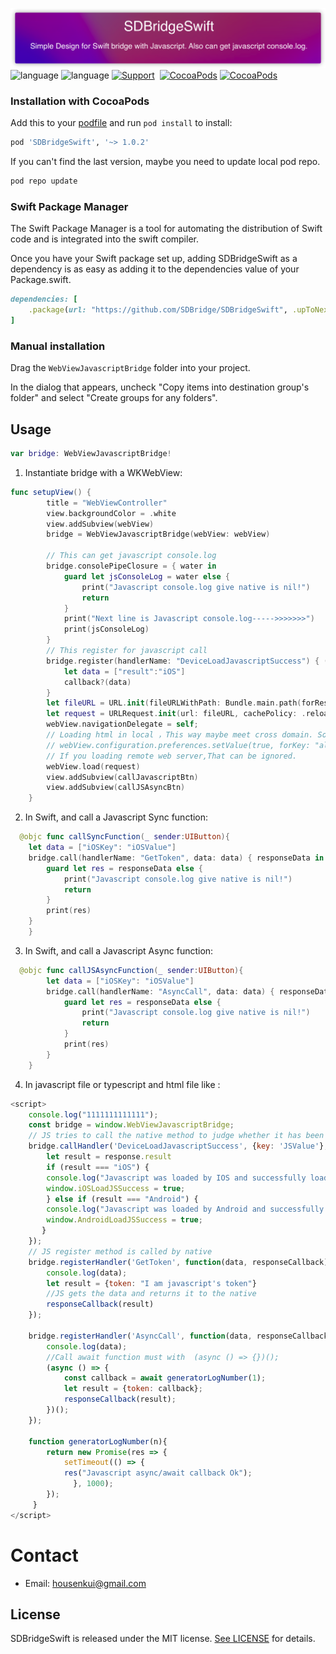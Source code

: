 ![](Resource/SDBridgeSwift.png)
![language](https://img.shields.io/badge/Language-Swift-green)
![language](https://img.shields.io/badge/support-Javascript/Async/Await-green)
[![Support](https://img.shields.io/badge/support-iOS%209%2B%20-FB7DEC.svg?style=flat)](https://www.apple.com/nl/ios/)&nbsp;
[![CocoaPods](https://img.shields.io/badge/pod-v1.0.2-green)](http://cocoapods.org/pods/SDBridgeSwift)
[![CocoaPods](https://img.shields.io/badge/support-SwiftPackageManagr-green)](https://www.swift.org/getting-started/#using-the-package-manager)



### Installation with CocoaPods
Add this to your [podfile](https://guides.cocoapods.org/using/getting-started.html) and run `pod install` to install:

```ruby
pod 'SDBridgeSwift', '~> 1.0.2'
```
If you can't find the last version, maybe you need to update local pod repo.
```ruby
pod repo update
```

### Swift Package Manager
The Swift Package Manager is a tool for automating the distribution of Swift code and is integrated into the swift compiler.

Once you have your Swift package set up, adding SDBridgeSwift as a dependency is as easy as adding it to the dependencies value of your Package.swift.
```ruby
dependencies: [
    .package(url: "https://github.com/SDBridge/SDBridgeSwift", .upToNextMajor(from: "1.0.2"))
]
```

### Manual installation
Drag the `WebViewJavascriptBridge` folder into your project.

In the dialog that appears, uncheck "Copy items into destination group's folder" and select "Create groups for any folders".

Usage
-----

```Swift
var bridge: WebViewJavascriptBridge!
```
1) Instantiate bridge with a WKWebView:
```Swift
func setupView() {
        title = "WebViewController"
        view.backgroundColor = .white
        view.addSubview(webView)
        bridge = WebViewJavascriptBridge(webView: webView)
        
        // This can get javascript console.log
        bridge.consolePipeClosure = { water in
            guard let jsConsoleLog = water else {
                print("Javascript console.log give native is nil!")
                return
            }
            print("Next line is Javascript console.log----->>>>>>>")
            print(jsConsoleLog)
        }
        // This register for javascript call
        bridge.register(handlerName: "DeviceLoadJavascriptSuccess") { (parameters, callback) in
            let data = ["result":"iOS"]
            callback?(data)
        }
        let fileURL = URL.init(fileURLWithPath: Bundle.main.path(forResource: "Demo", ofType: "html")!)
        let request = URLRequest.init(url: fileURL, cachePolicy: .reloadIgnoringLocalCacheData, timeoutInterval: 15.0)
        webView.navigationDelegate = self;
        // Loading html in local ，This way maybe meet cross domain. So You should not forget to set
        // webView.configuration.preferences.setValue(true, forKey: "allowFileAccessFromFileURLs")
        // If you loading remote web server,That can be ignored.
        webView.load(request)
        view.addSubview(callJavascriptBtn)
        view.addSubview(callJSAsyncBtn)
    }
```

2)  In Swift, and call a Javascript Sync function:

```Swift
  @objc func callSyncFunction(_ sender:UIButton){
    let data = ["iOSKey": "iOSValue"]
    bridge.call(handlerName: "GetToken", data: data) { responseData in
        guard let res = responseData else {
            print("Javascript console.log give native is nil!")
            return
        }
        print(res)
    }
    }
```
3) In Swift, and call a Javascript Async function:
```Swift
  @objc func callJSAsyncFunction(_ sender:UIButton){
        let data = ["iOSKey": "iOSValue"]
        bridge.call(handlerName: "AsyncCall", data: data) { responseData in
            guard let res = responseData else {
                print("Javascript console.log give native is nil!")
                return
            }
            print(res)
        }
    }
```
4) In javascript file or typescript and html file like :
	
```javascript
<script>
    console.log("1111111111111");
    const bridge = window.WebViewJavascriptBridge;
    // JS tries to call the native method to judge whether it has been loaded successfully and let itself know whether its user is in android app or IOS app
    bridge.callHandler('DeviceLoadJavascriptSuccess', {key: 'JSValue'}, function(response) {
        let result = response.result
        if (result === "iOS") {
        console.log("Javascript was loaded by IOS and successfully loaded.");
        window.iOSLoadJSSuccess = true;
        } else if (result === "Android") {
        console.log("Javascript was loaded by Android and successfully loaded.");
        window.AndroidLoadJSSuccess = true;
       }
    });
    // JS register method is called by native
    bridge.registerHandler('GetToken', function(data, responseCallback) {
        console.log(data);
        let result = {token: "I am javascript's token"}
        //JS gets the data and returns it to the native
        responseCallback(result)
    });
    
    bridge.registerHandler('AsyncCall', function(data, responseCallback) {
        console.log(data);
        //Call await function must with  (async () => {})();
        (async () => {
            const callback = await generatorLogNumber(1);
            let result = {token: callback};
            responseCallback(result);
        })();
    });

    function generatorLogNumber(n){
        return new Promise(res => {
            setTimeout(() => {
            res("Javascript async/await callback Ok");
              }, 1000);
        });
     }
</script>
```
# Contact

- Email: housenkui@gmail.com

## License

SDBridgeSwift is released under the MIT license. [See LICENSE](https://github.com/SDBridge/SDBridgeSwift/blob/main/JavascriptBridgeSwift/LICENSE) for details.
